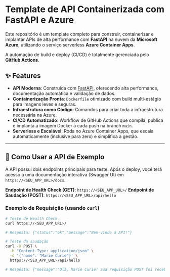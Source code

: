 # Template de API Containerizada com FastAPI e Azure

Este repositório é um template completo para construir, containerizar e implantar APIs de alta performance com **FastAPI** na nuvem da **Microsoft Azure**, utilizando o serviço serverless **Azure Container Apps**.

A automação de build e deploy (CI/CD) é totalmente gerenciada pelo **GitHub Actions**.

## ✨ Features

-   **API Moderna**: Construída com [FastAPI](https://fastapi.tiangolo.com/), oferecendo alta performance, documentação automática e validação de dados.
-   **Containerização Pronta**: `Dockerfile` otimizado com build multi-estágio para imagens leves e seguras.
-   **Infraestrutura como Código**: Comandos para criar toda a infraestrutura necessária na Azure.
-   **CI/CD Automatizado**: Workflow de GitHub Actions que compila, publica e implanta a imagem Docker a cada push na branch `main`.
-   **Serverless e Escalável**: Roda no Azure Container Apps, que escala automaticamente (inclusive para zero) e simplifica a gestão.

---

## 🚀 Como Usar a API de Exemplo

A API possui dois endpoints principais para teste. Após o deploy, você terá acesso a uma documentação interativa (Swagger UI) em `https://<SEU_APP_URL>/docs`.

**Endpoint de Health Check (GET)**: `https://<SEU_APP_URL>/`
**Endpoint de Saudação (POST)**: `https://<SEU_APP_URL>/api/hello`

### Exemplo de Requisição (usando `curl`)

```bash
# Teste de Health Check
curl https://<SEU_APP_URL>/

# Resposta: {"status":"ok","message":"Bem-vindo à API!"}

# Teste da saudação
curl -X POST \
  -H "Content-Type: application/json" \
  -d '{"name": "Marie Curie"}' \
  https://<SEU_APP_URL>/api/hello

# Resposta: {"message":"Olá, Marie Curie! Sua requisição POST foi recebida."}
